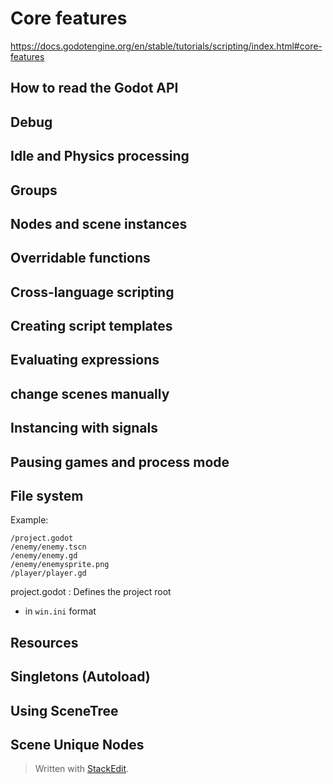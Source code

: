 # Core features
https://docs.godotengine.org/en/stable/tutorials/scripting/index.html#core-features

## How to read the Godot API

## Debug

## Idle and Physics processing

## Groups

## Nodes and scene instances

## Overridable functions

## Cross-language scripting

## Creating script templates

## Evaluating expressions

## change scenes manually

## Instancing with signals


## Pausing games and process mode

## File system
Example:
```
/project.godot
/enemy/enemy.tscn
/enemy/enemy.gd
/enemy/enemysprite.png
/player/player.gd
```
project.godot
: Defines the project root
* in `win.ini` format

## Resources

## Singletons (Autoload)

## Using SceneTree

## Scene Unique Nodes


> Written with [StackEdit](https://stackedit.io/).
<!--stackedit_data:
eyJoaXN0b3J5IjpbLTE0MTA3Nzc3NTgsLTEwMDA5MDU2ODksNz
U3MDA3MTI1XX0=
-->